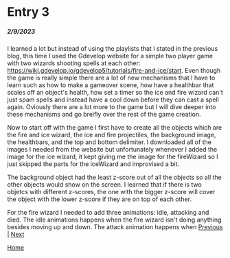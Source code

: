 # Entry 3
##### 2/9/2023

I learned a lot but instead of using the playlists that I stated in the previous blog, this time I used the Gdevelop website for a simple two player game with two wizards shooting spells at each other: https://wiki.gdevelop.io/gdevelop5/tutorials/fire-and-ice/start. Even though the game is really simple there are a lot of new mechanisms that I have to learn such as how to make a gameover scene, how have a healthbar that scales off an object's health, how set a timer so the ice and fire wizard can't just spam spells and instead have a cool down before they can cast a spell again. Oviously there are a lot more to the game but I will dive deeper into these mechanisms and go breifly over the rest of the game creation. <br>

Now to start off with the game I first have to create all the objects which are the fire and ice wizard, the ice and fire projectiles, the background image, the healthbars, and the top and bottom delimiter. I downloaded all of the images I needed from the website but unfortunately whenever I added the image for the ice wizard, it kept giving me the image for the fireWizard so I just skipped the parts for the iceWizard and improvised a bit. <br>

The background object had the least z-score out of all the objects so all the other objects would show on the screen. I learned that if there is two objetcs with different z-scores, the one with the bigger z-score will cover the object with the lower z-score if they are on top of each other. <br>

For the fire wizard I needed to add three animations: idle, attacking and died. The idle animations happens when the fire wizard isn't doing anything besides moving up and down. The attack animation happens when 
[Previous](entry02.md) | [Next](entry04.md)

[Home](../README.md)

